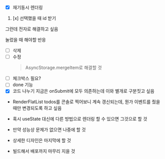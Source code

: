 - [x] 재기동시 렌더링

1. [x] 선택했을 때 id 받기
<!-- 1. [ ] 아니면 아예 재구축하기 -->

그런데 전자로 해결하고 싶음

눌렀을 때 해야할 반응

- [ ] 삭제
- [ ] 수정
  > AsyncStorage.mergeItem로 해결할 것
- [ ] 체크박스 필요?
- [ ] done 기능
- [x] 코드 나누기 지금은 onSubmit에 모두 의존하는데 이와 별개로 구분짓고 싶음

- RenderFlatList todos를 콘솔로 찍어보니 계속 갱신되는데, 뭔가 이벤트를 줬을 때만 변경되도록 하고 싶음
- 혹시 useState 대신에 다른 방법으로 렌더링 할 수 있으면 그것으로 할 것
- 만약 성능상 문제가 없으면 나중에 할 것

- 상세한 디자인은 마지막에 할 것

- 빌드해서 배포까지 마무리 지을 것
